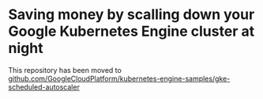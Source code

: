# Saving money by scalling down your Google Kubernetes Engine cluster at night

This repository has been moved to [github.com/GoogleCloudPlatform/kubernetes-engine-samples/gke-scheduled-autoscaler](https://github.com/GoogleCloudPlatform/kubernetes-engine-samples/tree/main/gke-scheduled-autoscaler)


